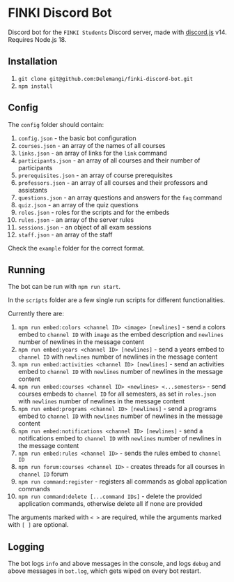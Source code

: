 # FINKI Discord Bot

Discord bot for the `FINKI Students` Discord server, made with [discord.js](https://github.com/discordjs/discord.js) v14. Requires Node.js 18.

## Installation

1. `git clone git@github.com:Delemangi/finki-discord-bot.git`
2. `npm install`

## Config

The `config` folder should contain:

1. `config.json` - the basic bot configuration
2. `courses.json` - an array of the names of all courses
3. `links.json` - an array of links for the `link` command
4. `participants.json` - an array of all courses and their number of participants
5. `prerequisites.json` - an array of course prerequisites
6. `professors.json` - an array of all courses and their professors and assistants
7. `questions.json` - an array questions and answers for the `faq` command
8. `quiz.json` - an array of the quiz questions
9. `roles.json` - roles for the scripts and for the embeds
10. `rules.json` - an array of the server rules
11. `sessions.json` - an object of all exam sessions
12. `staff.json` - an array of the staff

Check the `example` folder for the correct format.

## Running

The bot can be run with `npm run start`.

In the `scripts` folder are a few single run scripts for different functionalities.

Currently there are:

1. `npm run embed:colors <channel ID> <image> [newlines]` - send a colors embed to `channel ID` with `image` as the embed description and `newlines` number of newlines in the message content
2. `npm run embed:years <channel ID> [newlines]` - send a years embed to `channel ID` with `newlines` number of newlines in the message content
3. `npm run embed:activities <channel ID> [newlines]` - send an activities embed to `channel ID`  with `newlines` number of newlines in the message content  
4. `npm run embed:courses <channel ID> <newlines> <...semesters>` - send courses embeds to `channel ID` for all semesters, as set in `roles.json` with `newlines` number of newlines in the message content
5. `npm run embed:programs <channel ID> [newlines]` - send a programs embed to `channel ID` with `newlines` number of newlines in the message content
6. `npm run embed:notifications <channel ID> [newlines]` - send a notifications embed to `channel ID` with `newlines` number of newlines in the message content
7. `npm run embed:rules <channel ID>` - sends the rules embed to `channel ID`
8. `npm run forum:courses <channel ID>` - creates threads for all courses in `channel ID` forum
9. `npm run command:register` - registers all commands as global application commands
10. `npm run command:delete [...command IDs]` - delete the provided application commands, otherwise delete all if none are provided

The arguments marked with `< >` are required, while the arguments marked with `[ ]` are optional.

## Logging

The bot logs `info` and above messages in the console, and logs `debug` and above messages in `bot.log`, which gets wiped on every bot restart.
